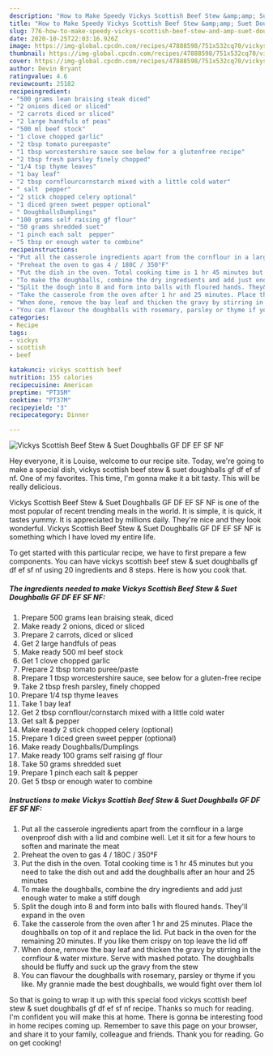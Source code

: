 ```yaml
---
description: "How to Make Speedy Vickys Scottish Beef Stew &amp;amp; Suet Doughballs GF DF EF SF NF"
title: "How to Make Speedy Vickys Scottish Beef Stew &amp;amp; Suet Doughballs GF DF EF SF NF"
slug: 776-how-to-make-speedy-vickys-scottish-beef-stew-and-amp-suet-doughballs-gf-df-ef-sf-nf
date: 2020-10-25T22:03:16.926Z
image: https://img-global.cpcdn.com/recipes/47888598/751x532cq70/vickys-scottish-beef-stew-suet-doughballs-gf-df-ef-sf-nf-recipe-main-photo.jpg
thumbnail: https://img-global.cpcdn.com/recipes/47888598/751x532cq70/vickys-scottish-beef-stew-suet-doughballs-gf-df-ef-sf-nf-recipe-main-photo.jpg
cover: https://img-global.cpcdn.com/recipes/47888598/751x532cq70/vickys-scottish-beef-stew-suet-doughballs-gf-df-ef-sf-nf-recipe-main-photo.jpg
author: Devin Bryant
ratingvalue: 4.6
reviewcount: 25182
recipeingredient:
- "500 grams lean braising steak diced"
- "2 onions diced or sliced"
- "2 carrots diced or sliced"
- "2 large handfuls of peas"
- "500 ml beef stock"
- "1 clove chopped garlic"
- "2 tbsp tomato pureepaste"
- "1 tbsp worcestershire sauce see below for a glutenfree recipe"
- "2 tbsp fresh parsley finely chopped"
- "1/4 tsp thyme leaves"
- "1 bay leaf"
- "2 tbsp cornflourcornstarch mixed with a little cold water"
- " salt  pepper"
- "2 stick chopped celery optional"
- "1 diced green sweet pepper optional"
- " DoughballsDumplings"
- "100 grams self raising gf flour"
- "50 grams shredded suet"
- "1 pinch each salt  pepper"
- "5 tbsp or enough water to combine"
recipeinstructions:
- "Put all the casserole ingredients apart from the cornflour in a large ovenproof dish with a lid and combine well. Let it sit for a few hours to soften and marinate the meat"
- "Preheat the oven to gas 4 / 180C / 350°F"
- "Put the dish in the oven. Total cooking time is 1 hr 45 minutes but you need to take the dish out and add the doughballs after an hour and 25 minutes"
- "To make the doughballs, combine the dry ingredients and add just enough water to make a stiff dough"
- "Split the dough into 8 and form into balls with floured hands. They&#39;ll expand in the oven"
- "Take the casserole from the oven after 1 hr and 25 minutes. Place the doughballs on top of it and replace the lid. Put back in the oven for the remaining 20 minutes. If you like them crispy on top leave the lid off"
- "When done, remove the bay leaf and thicken the gravy by stirring in the cornflour &amp; water mixture. Serve with mashed potato. The doughballs should be fluffy and suck up the gravy from the stew"
- "You can flavour the doughballs with rosemary, parsley or thyme if you like. My grannie made the best doughballs, we would fight over them lol"
categories:
- Recipe
tags:
- vickys
- scottish
- beef

katakunci: vickys scottish beef 
nutrition: 155 calories
recipecuisine: American
preptime: "PT35M"
cooktime: "PT37M"
recipeyield: "3"
recipecategory: Dinner

---
```



![Vickys Scottish Beef Stew &amp; Suet Doughballs GF DF EF SF NF](https://img-global.cpcdn.com/recipes/47888598/751x532cq70/vickys-scottish-beef-stew-suet-doughballs-gf-df-ef-sf-nf-recipe-main-photo.jpg)

Hey everyone, it is Louise, welcome to our recipe site. Today, we're going to make a special dish, vickys scottish beef stew &amp; suet doughballs gf df ef sf nf. One of my favorites. This time, I'm gonna make it a bit tasty. This will be really delicious.



Vickys Scottish Beef Stew &amp; Suet Doughballs GF DF EF SF NF is one of the most popular of recent trending meals in the world. It is simple, it is quick, it tastes yummy. It is appreciated by millions daily. They're nice and they look wonderful. Vickys Scottish Beef Stew &amp; Suet Doughballs GF DF EF SF NF is something which I have loved my entire life.


To get started with this particular recipe, we have to first prepare a few components. You can have vickys scottish beef stew &amp; suet doughballs gf df ef sf nf using 20 ingredients and 8 steps. Here is how you cook that.

<!--inarticleads1-->

##### The ingredients needed to make Vickys Scottish Beef Stew &amp; Suet Doughballs GF DF EF SF NF:

1. Prepare 500 grams lean braising steak, diced
1. Make ready 2 onions, diced or sliced
1. Prepare 2 carrots, diced or sliced
1. Get 2 large handfuls of peas
1. Make ready 500 ml beef stock
1. Get 1 clove chopped garlic
1. Prepare 2 tbsp tomato puree/paste
1. Prepare 1 tbsp worcestershire sauce, see below for a gluten-free recipe
1. Take 2 tbsp fresh parsley, finely chopped
1. Prepare 1/4 tsp thyme leaves
1. Take 1 bay leaf
1. Get 2 tbsp cornflour/cornstarch mixed with a little cold water
1. Get  salt &amp; pepper
1. Make ready 2 stick chopped celery (optional)
1. Prepare 1 diced green sweet pepper (optional)
1. Make ready  Doughballs/Dumplings
1. Make ready 100 grams self raising gf flour
1. Take 50 grams shredded suet
1. Prepare 1 pinch each salt &amp; pepper
1. Get 5 tbsp or enough water to combine




<!--inarticleads2-->

##### Instructions to make Vickys Scottish Beef Stew &amp; Suet Doughballs GF DF EF SF NF:

1. Put all the casserole ingredients apart from the cornflour in a large ovenproof dish with a lid and combine well. Let it sit for a few hours to soften and marinate the meat
1. Preheat the oven to gas 4 / 180C / 350°F
1. Put the dish in the oven. Total cooking time is 1 hr 45 minutes but you need to take the dish out and add the doughballs after an hour and 25 minutes
1. To make the doughballs, combine the dry ingredients and add just enough water to make a stiff dough
1. Split the dough into 8 and form into balls with floured hands. They&#39;ll expand in the oven
1. Take the casserole from the oven after 1 hr and 25 minutes. Place the doughballs on top of it and replace the lid. Put back in the oven for the remaining 20 minutes. If you like them crispy on top leave the lid off
1. When done, remove the bay leaf and thicken the gravy by stirring in the cornflour &amp; water mixture. Serve with mashed potato. The doughballs should be fluffy and suck up the gravy from the stew
1. You can flavour the doughballs with rosemary, parsley or thyme if you like. My grannie made the best doughballs, we would fight over them lol




So that is going to wrap it up with this special food vickys scottish beef stew &amp; suet doughballs gf df ef sf nf recipe. Thanks so much for reading. I'm confident you will make this at home. There is gonna be interesting food in home recipes coming up. Remember to save this page on your browser, and share it to your family, colleague and friends. Thank you for reading. Go on get cooking!
